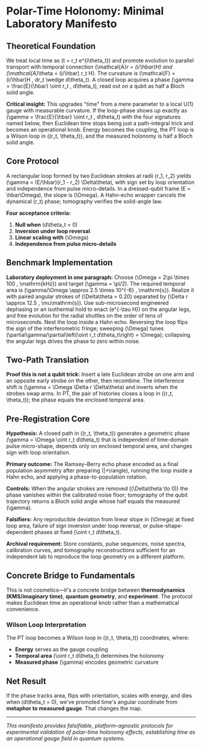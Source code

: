 # Polar-Time Holonomy: Minimal Laboratory Manifesto

## Theoretical Foundation

We treat local time as \(t = r_t e^{i\theta_t}\) and promote evolution to parallel transport with temporal connection \(\mathcal{A}_r = (i/\hbar)H\) and \(\mathcal{A}_\theta = (i/\hbar) r_t H\). The curvature is \(\mathcal{F} = (i/\hbar)H \, dr_t \wedge d\theta_t\). A closed loop acquires a phase \(\gamma = \frac{E}{\hbar} \oint r_t \, d\theta_t\), read out on a qubit as half a Bloch solid angle.

**Critical insight:** This upgrades "time" from a mere parameter to a local U(1) gauge with measurable curvature. If the loop-phase shows up exactly as \(\gamma = \frac{E}{\hbar} \oint r_t \, d\theta_t\) with the four signatures named below, then Euclidean time stops being just a path-integral trick and becomes an operational knob. Energy becomes the coupling, the PT loop is a Wilson loop in \((r_t, \theta_t)\), and the measured holonomy is half a Bloch solid angle.

## Core Protocol

A rectangular loop formed by two Euclidean strokes at radii \(r_1, r_2\) yields \(\gamma = (E/\hbar)(r_1 - r_2) \Delta\theta\), with sign set by loop orientation and independence from pulse micro-details. In a dressed-qubit frame \(E = \hbar\Omega\), the slope is \(\Omega\). A Hahn-echo wrapper cancels the dynamical \(r_t\) phase; tomography verifies the solid-angle law.

**Four acceptance criteria:**
1. **Null when** \(d\theta_t = 0\)
2. **Inversion under loop reversal**
3. **Linear scaling with** \(\Omega\)
4. **Independence from pulse micro-details**

## Benchmark Implementation

**Laboratory deployment in one paragraph:** Choose \(\Omega = 2\pi \times 100 \, \mathrm{kHz}\) and target \(\gamma = \pi/2\). The required temporal area is \(\gamma/\Omega \approx 2.5 \times 10^{-6} \, \mathrm{s}\). Realize it with paired angular strokes of \(\Delta\theta = 0.20\) separated by \(\Delta r \approx 12.5 \, \mu\mathrm{s}\). Use sub-microsecond engineered dephasing or an isothermal hold to enact \(e^{-\tau H}\) on the angular legs, and free evolution for the radial shuttles on the order of tens of microseconds. Nest the loop inside a Hahn echo. Reversing the loop flips the sign of the interferometric fringe; sweeping \(\Omega\) tunes \(\partial\gamma/\partial\left(\oint r_t d\theta_t\right) = \Omega\); collapsing the angular legs drives the phase to zero within noise.

## Two-Path Translation

**Proof this is not a qubit trick:** Insert a late Euclidean strobe on one arm and an opposite early strobe on the other, then recombine. The interference shift is \(\gamma = \Omega \Delta r \Delta\theta\) and inverts when the strobes swap arms. In PT, the pair of histories closes a loop in \((r_t, \theta_t)\); the phase equals the enclosed temporal area.

## Pre-Registration Core

**Hypothesis:** A closed path in \((r_t, \theta_t)\) generates a geometric phase \(\gamma = \Omega \oint r_t d\theta_t\) that is independent of time-domain pulse micro-shape, depends only on enclosed temporal area, and changes sign with loop orientation.

**Primary outcome:** The Ramsey–Berry echo phase encoded as a final population asymmetry after preparing \(|+\rangle\), running the loop inside a Hahn echo, and applying a phase-to-population rotation.

**Controls:** When the angular strokes are removed \((\Delta\theta \to 0)\) the phase vanishes within the calibrated noise floor; tomography of the qubit trajectory returns a Bloch solid angle whose half equals the measured \(\gamma\).

**Falsifiers:** Any reproducible deviation from linear slope in \(\Omega\) at fixed loop area, failure of sign inversion under loop reversal, or pulse-shape-dependent phases at fixed \(\oint r_t d\theta_t\).

**Archival requirement:** Store constants, pulse sequences, noise spectra, calibration curves, and tomography reconstructions sufficient for an independent lab to reproduce the loop geometry on a different platform.

## Concrete Bridge to Fundamentals

This is not cosmetics—it's a concrete bridge between **thermodynamics (KMS/imaginary time)**, **quantum geometry**, and **experiment**. The protocol makes Euclidean time an operational knob rather than a mathematical convenience.

### Wilson Loop Interpretation
The PT loop becomes a Wilson loop in \((r_t, \theta_t)\) coordinates, where:
- **Energy** serves as the gauge coupling
- **Temporal area** \(\oint r_t d\theta_t\) determines the holonomy
- **Measured phase** \(\gamma\) encodes geometric curvature

## Net Result

If the phase tracks area, flips with orientation, scales with energy, and dies when \(d\theta_t = 0\), we've promoted time's angular coordinate from **metaphor to measured gauge**. That changes the map.

---

*This manifesto provides falsifiable, platform-agnostic protocols for experimental validation of polar-time holonomy effects, establishing time as an operational gauge field in quantum systems.*